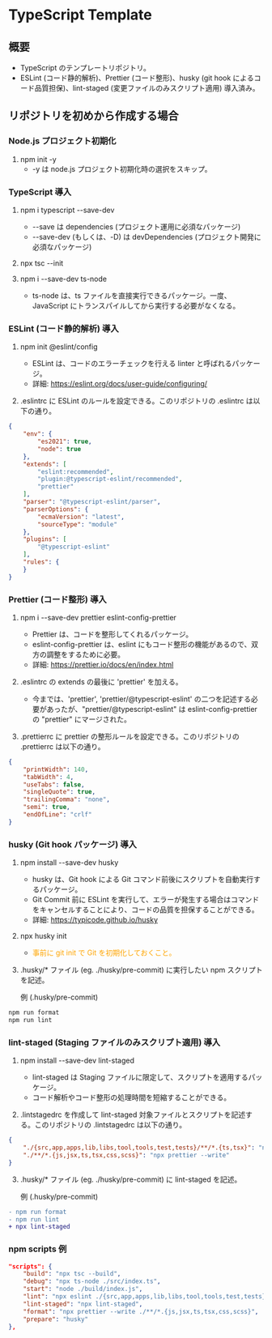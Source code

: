 # TypeScript Template

## 概要

- TypeScript のテンプレートリポジトリ。
- ESLint (コード静的解析)、Prettier (コード整形)、husky (git hook によるコード品質担保)、lint-staged (変更ファイルのみスクリプト適用) 導入済み。

## リポジトリを初めから作成する場合

### Node.js プロジェクト初期化

1. npm init -y
    - -y は node.js プロジェクト初期化時の選択をスキップ。

### TypeScript 導入

1. npm i typescript --save-dev
    - --save は dependencies (プロジェクト運用に必須なパッケージ)
    - --save-dev (もしくは、-D) は devDependencies (プロジェクト開発に必須なパッケージ)

2. npx tsc --init

3. npm i --save-dev ts-node
    - ts-node は、ts ファイルを直接実行できるパッケージ。一度、JavaScript にトランスパイルしてから実行する必要がなくなる。

### ESLint (コード静的解析) 導入

1. npm init @eslint/config
    - ESLint は、コードのエラーチェックを行える linter と呼ばれるパッケージ。
    - 詳細: https://eslint.org/docs/user-guide/configuring/

2. .eslintrc に ESLint のルールを設定できる。このリポジトリの .eslintrc は以下の通り。

```json
{
    "env": {
        "es2021": true,
        "node": true
    },
    "extends": [
        "eslint:recommended",
        "plugin:@typescript-eslint/recommended",
        "prettier"
    ],
    "parser": "@typescript-eslint/parser",
    "parserOptions": {
        "ecmaVersion": "latest",
        "sourceType": "module"
    },
    "plugins": [
        "@typescript-eslint"
    ],
    "rules": {
    }
}
```

### Prettier (コード整形) 導入

1. npm i --save-dev prettier eslint-config-prettier
    - Prettier は、コードを整形してくれるパッケージ。
    - eslint-config-prettier は、eslint にもコード整形の機能があるので、双方の調整をするために必要。
    - 詳細: https://prettier.io/docs/en/index.html

2. .eslintrc の extends の最後に 'prettier' を加える。
    - 今までは、'prettier', 'prettier/@typescript-eslint' の二つを記述する必要があったが、"prettier/@typescript-eslint" は eslint-config-prettier の "prettier" にマージされた。

3. .prettierrc に prettier の整形ルールを設定できる。このリポジトリの .prettierrc は以下の通り。

```json
{
    "printWidth": 140,
    "tabWidth": 4,
    "useTabs": false,
    "singleQuote": true,
    "trailingComma": "none",
    "semi": true,
    "endOfLine": "crlf"
}
```

### husky (Git hook パッケージ) 導入

1. npm install --save-dev husky
    - husky は、Git hook による Git コマンド前後にスクリプトを自動実行するパッケージ。
    - Git Commit 前に ESLint を実行して、エラーが発生する場合はコマンドをキャンセルすることにより、コードの品質を担保することができる。
    - 詳細: https://typicode.github.io/husky

2. npx husky init
    - <span style="color: orange; ">事前に git init で Git を初期化しておくこと。</span>

3. .husky/* ファイル (eg. ./husky/pre-commit) に実行したい npm スクリプトを記述。

    例 (.husky/pre-commit)
```sh
npm run format
npm run lint
```

### lint-staged (Staging ファイルのみスクリプト適用) 導入

1. npm install --save-dev lint-staged
    - lint-staged は Staging ファイルに限定して、スクリプトを適用するパッケージ。
    - コード解析やコード整形の処理時間を短縮することができる。

2. .lintstagedrc を作成して lint-staged 対象ファイルとスクリプトを記述する。このリポジトリの .lintstagedrc は以下の通り。

```json
{
    "./{src,app,apps,lib,libs,tool,tools,test,tests}/**/*.{ts,tsx}": "npx eslint",
    "./**/*.{js,jsx,ts,tsx,css,scss}": "npx prettier --write"
}
```

3. .husky/* ファイル (eg. ./husky/pre-commit) に lint-staged を記述。

    例 (.husky/pre-commit)
```diff
- npm run format
- npm run lint
+ npx lint-staged
```

### npm scripts 例

```json
"scripts": {
    "build": "npx tsc --build",
    "debug": "npx ts-node ./src/index.ts",
    "start": "node ./build/index.js",
    "lint": "npx eslint ./{src,app,apps,lib,libs,tool,tools,test,tests}/**/*.{ts,tsx}",
    "lint-staged": "npx lint-staged",
    "format": "npx prettier --write ./**/*.{js,jsx,ts,tsx,css,scss}",
    "prepare": "husky"
},
```